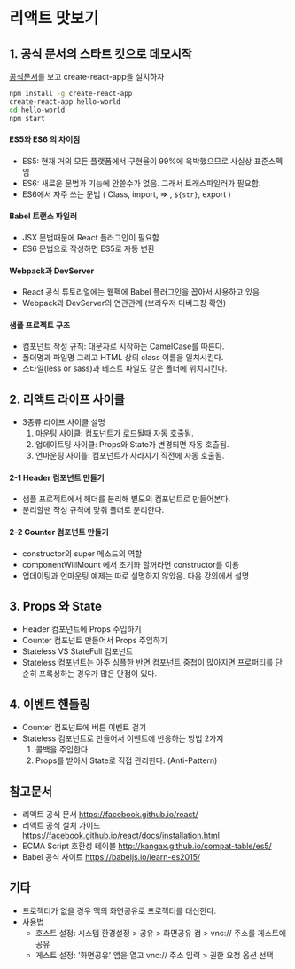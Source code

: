 # 리액트 맛보기 
## 1. 공식 문서의 스타트 킷으로 데모시작 
[공식문서](https://facebook.github.io/react/docs/installation.html)를 보고 create-react-app을 설치하자

```bash
npm install -g create-react-app
create-react-app hello-world
cd hello-world
npm start
```

#### ES5와 ES6 의 차이점 
- ES5: 현재 거의 모든 플랫폼에서 구현율이 99%에 육박했으므로 사실상 표준스펙임 
- ES6: 새로운 문법과 기능에 안쓸수가 없음. 그래서 트래스파일러가 필요함.
- ES6에서 자주 쓰는 문법 ( Class, import, => , `${str}`, export )

#### Babel 트랜스 파일러 
- JSX 문법때문에 React 플러그인이 필요함
- ES6 문법으로 작성하면 ES5로 자동 변환 

#### Webpack과 DevServer
- React 공식 튜토리얼에는 웹펙에 Babel 플러그인을 꼽아서 사용하고 있음 
- Webpack과 DevServer의 연관관계 (브라우저 디버그창 확인)

#### 샘플 프로젝트 구조 
- 컴포넌트 작성 규칙: 대문자로 시작하는 CamelCase를 따른다. 
- 폴더명과 파일명 그리고 HTML 상의 class 이름을 일치시킨다. 
- 스타일(less or sass)과 테스트 파일도 같은 폴더에 위치시킨다.

## 2. 리액트 라이프 사이클 
- 3종류 라이프 사이클 설명
    1. 마운팅 사이클: 컴포넌트가 로드될때 자동 호출됨.
    1. 업데이트팅 사이클: Props와 State가 변경되면 자동 호출됨. 
    1. 언마운팅 사이틀: 컴포넌트가 사라지기 직전에 자동 호출됨. 
    
#### 2-1 Header 컴포넌트 만들기 
 - 샘플 프로젝트에서 헤더를 분리해 별도의 컴포넌트로 만들어본다.
 - 분리할땐 작성 규칙에 맞춰 폴더로 분리한다.
 
#### 2-2 Counter 컴포넌트 만들기 
- constructor의 super 메소드의 역할 
- componentWillMount 에서 초기화 할꺼라면 constructor를 이용
- 업데이팅과 언마운팅 예제는 따로 설명하지 않았음. 다음 강의에서 설명 

## 3. Props 와 State
 - Header 컴포넌트에 Props 주입하기
 - Counter 컴포넌트 만들어서 Props 주입하기 
 - Stateless VS StateFull 컴포넌트 
 - Stateless 컴포넌트는 아주 심플한 반면 컴포넌트 중첩이 많아지면 프로퍼티를 단순히 프록싱하는 경우가 많은 단점이 있다.

## 4. 이벤트 핸들링 
 - Counter 컴포넌트에 버튼 이벤트 걸기 
 - Stateless 컴포넌트로 만들어서 이벤트에 반응하는 방법 2가지 
   1. 콜백을 주입한다 
   1. Props를 받아서 State로 직접 관리한다. (Anti-Pattern) 


## 참고문서
 - 리액트 공식 문서 https://facebook.github.io/react/
 - 리액트 공식 설치 가이드 https://facebook.github.io/react/docs/installation.html
 - ECMA Script 호환성 테이블 http://kangax.github.io/compat-table/es5/
 - Babel 공식 사이트 https://babeljs.io/learn-es2015/


## 기타 
- 프로젝터가 없을 경우 맥의 화면공유로 프로젝터를 대신한다.
- 사용법
  - 호스트 설정: 시스템 환경설정 > 공유 > 화면공유 켬 > vnc:// 주소를 게스트에 공유  
  - 게스트 설정: '화면공유' 앱을 열고 vnc:// 주소 입력 > 권한 요청 옵션 선택 
